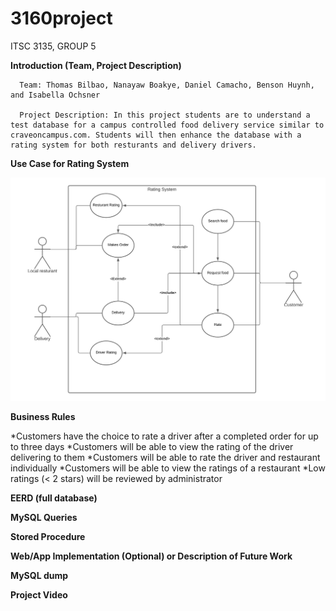 # 3160project
ITSC 3135, GROUP 5

 **Introduction (Team, Project Description)**
 
      Team: Thomas Bilbao, Nanayaw Boakye, Daniel Camacho, Benson Huynh, and Isabella Ochsner
      
      Project Description: In this project students are to understand a test database for a campus controlled food delivery service similar to craveoncampus.com. Students will then enhance the database with a rating system for both resturants and delivery drivers.


 **Use Case for Rating System**
  
![Image of Use case for rating system](https://github.com/RavioleRaviole/3160project/blob/main/Use%20Case%20for%20Rating%20System.png)

  **Business Rules**

*Customers have the choice to rate a driver after a completed order for up to three days
*Customers will be able to view the rating of the driver delivering to them
*Customers will be able to rate the driver and restaurant individually
*Customers will be able to view the ratings of a restaurant
*Low ratings (< 2 stars) will be reviewed by administrator
  
  **EERD (full database)**

  **MySQL Queries**

  **Stored Procedure**

  **Web/App Implementation (Optional) or Description of Future Work**

  **MySQL dump**

  **Project Video**

